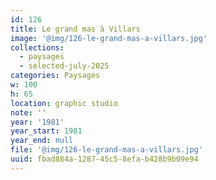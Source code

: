 ```yaml
---
id: 126
title: Le grand mas à Villars
image: '@img/126-le-grand-mas-a-villars.jpg'
collections:
  - paysages
  - selected-july-2025
categories: Paysages
w: 100
h: 65
location: graphic studio
note: ''
year: '1981'
year_start: 1981
year_end: null
file: '@img/126-le-grand-mas-a-villars.jpg'
uuid: fbad884a-1287-45c5-8efa-b428b9b09e94
---
```


